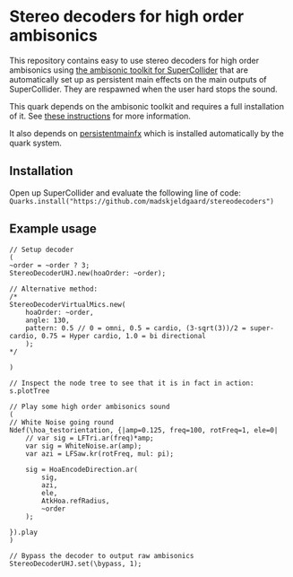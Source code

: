 # Stereo decoders for high order ambisonics

This repository contains easy to use stereo decoders for high order ambisonics using [the ambisonic toolkit for SuperCollider](https://www.ambisonictoolkit.net/) that are automatically set up as persistent main effects on the main outputs of SuperCollider. They are respawned when the user hard stops the sound.

This quark depends on the ambisonic toolkit and requires a full installation of it. See [these instructions](https://github.com/ambisonictoolkit/atk-sc3#installing) for more information. 

It also depends on [persistentmainfx](https://github.com/madskjeldgaard/persistentmainfx) which is installed automatically by the quark system.

## Installation

Open up SuperCollider and evaluate the following line of code:
`Quarks.install("https://github.com/madskjeldgaard/stereodecoders")`

## Example usage

```supercollider
// Setup decoder
(
~order = ~order ? 3;
StereoDecoderUHJ.new(hoaOrder: ~order);

// Alternative method:
/*
StereoDecoderVirtualMics.new(
	hoaOrder: ~order,
	angle: 130,
	pattern: 0.5 // 0 = omni, 0.5 = cardio, (3-sqrt(3))/2 = super-cardio, 0.75 = Hyper cardio, 1.0 = bi directional
	);
*/

)

// Inspect the node tree to see that it is in fact in action:
s.plotTree

// Play some high order ambisonics sound
(
// White Noise going round
Ndef(\hoa_testorientation, {|amp=0.125, freq=100, rotFreq=1, ele=0|
	// var sig = LFTri.ar(freq)*amp;
	var sig = WhiteNoise.ar(amp);
	var azi = LFSaw.kr(rotFreq, mul: pi);

	sig = HoaEncodeDirection.ar(
		sig,
		azi,
		ele,
		AtkHoa.refRadius,
		~order
	);

}).play
)

// Bypass the decoder to output raw ambisonics
StereoDecoderUHJ.set(\bypass, 1);
```
